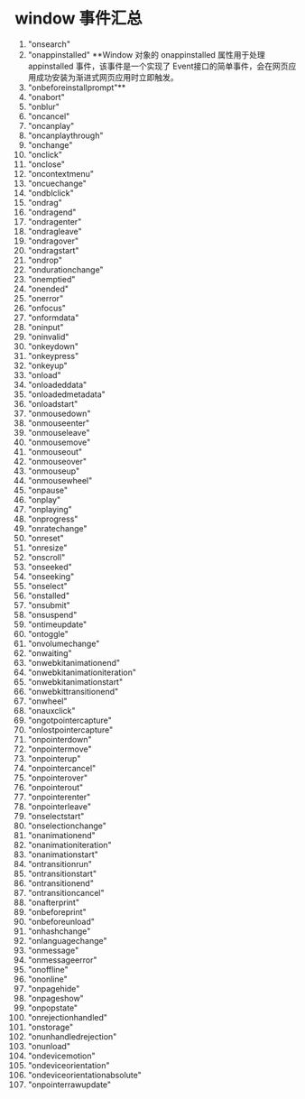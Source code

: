 # window 事件汇总

1. "onsearch"
2. "onappinstalled" **Window 对象的 onappinstalled 属性用于处理 appinstalled  事件，该事件是一个实现了 Event接口的简单事件，会在网页应用成功安装为渐进式网页应用时立即触发。
3. "onbeforeinstallprompt"**
4. "onabort"
5. "onblur"
6. "oncancel"
7. "oncanplay"
8. "oncanplaythrough"
9. "onchange"
10. "onclick"
11. "onclose"
12. "oncontextmenu"
13. "oncuechange"
14. "ondblclick"
15. "ondrag"
16. "ondragend"
17. "ondragenter"
18. "ondragleave"
19. "ondragover"
20. "ondragstart"
21. "ondrop"
22. "ondurationchange"
23. "onemptied"
24. "onended"
25. "onerror"
26. "onfocus"
27. "onformdata"
28. "oninput"
29. "oninvalid"
30. "onkeydown"
31. "onkeypress"
32. "onkeyup"
33. "onload"
34. "onloadeddata"
35. "onloadedmetadata"
36. "onloadstart"
37. "onmousedown"
38. "onmouseenter"
39. "onmouseleave"
40. "onmousemove"
41. "onmouseout"
42. "onmouseover"
43. "onmouseup"
44. "onmousewheel"
45. "onpause"
46. "onplay"
47. "onplaying"
48. "onprogress"
49. "onratechange"
50. "onreset"
51. "onresize"
52. "onscroll"
53. "onseeked"
54. "onseeking"
55. "onselect"
56. "onstalled"
57. "onsubmit"
58. "onsuspend"
59. "ontimeupdate"
60. "ontoggle"
61. "onvolumechange"
62. "onwaiting"
63. "onwebkitanimationend"
64. "onwebkitanimationiteration"
65. "onwebkitanimationstart"
66. "onwebkittransitionend"
67. "onwheel"
68. "onauxclick"
69. "ongotpointercapture"
70. "onlostpointercapture"
71. "onpointerdown"
72. "onpointermove"
73. "onpointerup"
74. "onpointercancel"
75. "onpointerover"
76. "onpointerout"
77. "onpointerenter"
78. "onpointerleave"
79. "onselectstart"
80. "onselectionchange"
81. "onanimationend"
82. "onanimationiteration"
83. "onanimationstart"
84. "ontransitionrun"
85. "ontransitionstart"
86. "ontransitionend"
87. "ontransitioncancel"
88. "onafterprint"
89. "onbeforeprint"
90. "onbeforeunload"
91. "onhashchange"
92. "onlanguagechange"
93. "onmessage"
94. "onmessageerror"
95. "onoffline"
96. "ononline"
97. "onpagehide"
98. "onpageshow"
99. "onpopstate"
100. "onrejectionhandled"
101. "onstorage"
102. "onunhandledrejection"
103. "onunload"
104. "ondevicemotion"
105. "ondeviceorientation"
106. "ondeviceorientationabsolute"
107. "onpointerrawupdate"
